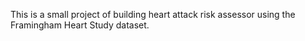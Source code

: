 This is a small project of building heart attack risk assessor using the Framingham Heart Study dataset.

